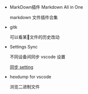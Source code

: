 * MarkDown插件 Markdown All in One

    markdown 文件插件合集

* gitk

    可以看某文件的历史改动

* Settings Sync

    不同设备间同步 vscode 设置

    [同步 setting](http://www.imooc.com/article/251855)

* hexdump for vscode

    浏览二进制文件